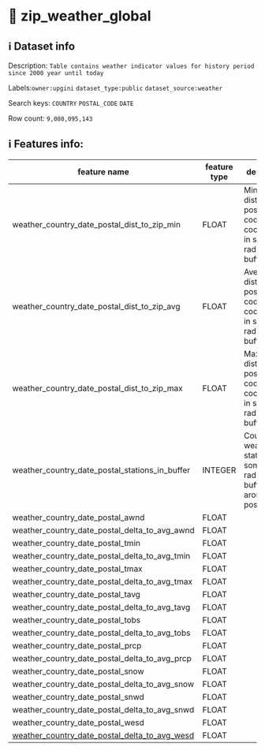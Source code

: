 # 📖 zip_weather_global 
## ℹ️ Dataset info 
Description: `Table contains weather indicator values for history period since 2000 year until today ` 

Labels:`owner:upgini`   `dataset_type:public`   `dataset_source:weather`   

Search keys: `COUNTRY` `POSTAL_CODE` `DATE` 

Row count: `9,080,095,143` 

## ℹ️ Features info:
|feature name|feature type|descrition|
|---|---|---|
|weather_country_date_postal_dist_to_zip_min|FLOAT|Minimum distance to postal codes coordinates in some radius buffer|
|weather_country_date_postal_dist_to_zip_avg|FLOAT|Average distance to postal codes coordinates in some radius buffer|
|weather_country_date_postal_dist_to_zip_max|FLOAT|Maximum distance to postal codes coordinates in some radius buffer|
|weather_country_date_postal_stations_in_buffer|INTEGER|Count of weather station in some radius buffer around postal code|
|weather_country_date_postal_awnd|FLOAT||
|weather_country_date_postal_delta_to_avg_awnd|FLOAT||
|weather_country_date_postal_tmin|FLOAT||
|weather_country_date_postal_delta_to_avg_tmin|FLOAT||
|weather_country_date_postal_tmax|FLOAT||
|weather_country_date_postal_delta_to_avg_tmax|FLOAT||
|weather_country_date_postal_tavg|FLOAT||
|weather_country_date_postal_delta_to_avg_tavg|FLOAT||
|weather_country_date_postal_tobs|FLOAT||
|weather_country_date_postal_delta_to_avg_tobs|FLOAT||
|weather_country_date_postal_prcp|FLOAT||
|weather_country_date_postal_delta_to_avg_prcp|FLOAT||
|weather_country_date_postal_snow|FLOAT||
|weather_country_date_postal_delta_to_avg_snow|FLOAT||
|weather_country_date_postal_snwd|FLOAT||
|weather_country_date_postal_delta_to_avg_snwd|FLOAT||
|weather_country_date_postal_wesd|FLOAT||
|[weather_country_date_postal_delta_to_avg_wesd](#weather_country_date_postal_delta_to_avg_wesd)|FLOAT||
